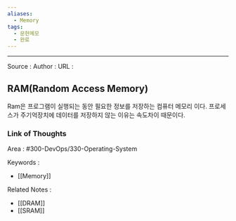 ```yaml
---
aliases:
  - Memory
tags:
  - 문헌메모
  - 완료
---
```



---


Source :
Author : 
URL :

## RAM(Random Access Memory)

Ram은 프로그램이 실행되는 동안 필요한 정보를 저장하는 컴퓨터 메모리 이다.
프로세스가 주기억장치에 데이터를 저장하지 않는 이유는 속도차이 때문이다.

### Link of Thoughts
Area : #300-DevOps/330-Operating-System 

Keywords :
- [[Memory]]

Related Notes : 
- [[DRAM]]
- [[SRAM]]